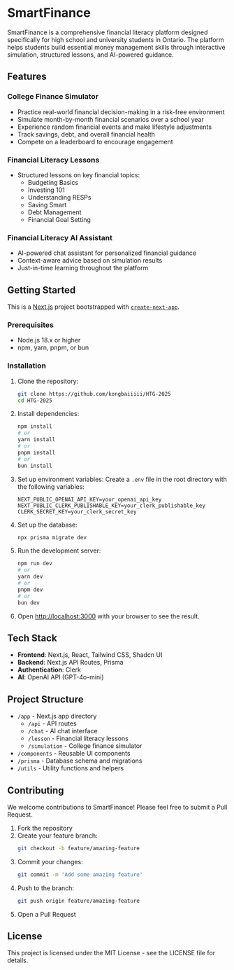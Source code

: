 # SmartFinance

SmartFinance is a comprehensive financial literacy platform designed specifically for high school and university students in Ontario. The platform helps students build essential money management skills through interactive simulation, structured lessons, and AI-powered guidance.

## Features

### College Finance Simulator
- Practice real-world financial decision-making in a risk-free environment
- Simulate month-by-month financial scenarios over a school year
- Experience random financial events and make lifestyle adjustments
- Track savings, debt, and overall financial health
- Compete on a leaderboard to encourage engagement

### Financial Literacy Lessons
- Structured lessons on key financial topics:
  - Budgeting Basics
  - Investing 101
  - Understanding RESPs
  - Saving Smart
  - Debt Management
  - Financial Goal Setting

### Financial Literacy AI Assistant
- AI-powered chat assistant for personalized financial guidance
- Context-aware advice based on simulation results
- Just-in-time learning throughout the platform

## Getting Started

This is a [Next.js](https://nextjs.org) project bootstrapped with [`create-next-app`](https://nextjs.org/docs/app/api-reference/cli/create-next-app).

### Prerequisites

- Node.js 18.x or higher
- npm, yarn, pnpm, or bun

### Installation

1. Clone the repository:
   ```bash
   git clone https://github.com/kongbaiiiii/HTG-2025
   cd HTG-2025
   ```

2. Install dependencies:
   ```bash
   npm install
   # or
   yarn install
   # or
   pnpm install
   # or
   bun install
   ```

3. Set up environment variables:
   Create a `.env` file in the root directory with the following variables:
   ```
   NEXT_PUBLIC_OPENAI_API_KEY=your_openai_api_key
   NEXT_PUBLIC_CLERK_PUBLISHABLE_KEY=your_clerk_publishable_key
   CLERK_SECRET_KEY=your_clerk_secret_key
   ```

4. Set up the database:
   ```bash
   npx prisma migrate dev
   ```

5. Run the development server:
   ```bash
   npm run dev
   # or
   yarn dev
   # or
   pnpm dev
   # or
   bun dev
   ```

6. Open [http://localhost:3000](http://localhost:3000) with your browser to see the result.

## Tech Stack

- **Frontend**: Next.js, React, Tailwind CSS, Shadcn UI
- **Backend**: Next.js API Routes, Prisma
- **Authentication**: Clerk
- **AI**: OpenAI API (GPT-4o-mini)

## Project Structure

- `/app` - Next.js app directory
  - `/api` - API routes
  - `/chat` - AI chat interface
  - `/lesson` - Financial literacy lessons
  - `/simulation` - College finance simulator
- `/components` - Reusable UI components
- `/prisma` - Database schema and migrations
- `/utils` - Utility functions and helpers

## Contributing

We welcome contributions to SmartFinance! Please feel free to submit a Pull Request.

1. Fork the repository
2. Create your feature branch:
   ```bash
   git checkout -b feature/amazing-feature
   ```
3. Commit your changes:
   ```bash
   git commit -m 'Add some amazing feature'
   ```
4. Push to the branch:
   ```bash
   git push origin feature/amazing-feature
   ```
5. Open a Pull Request

## License

This project is licensed under the MIT License - see the LICENSE file for details.